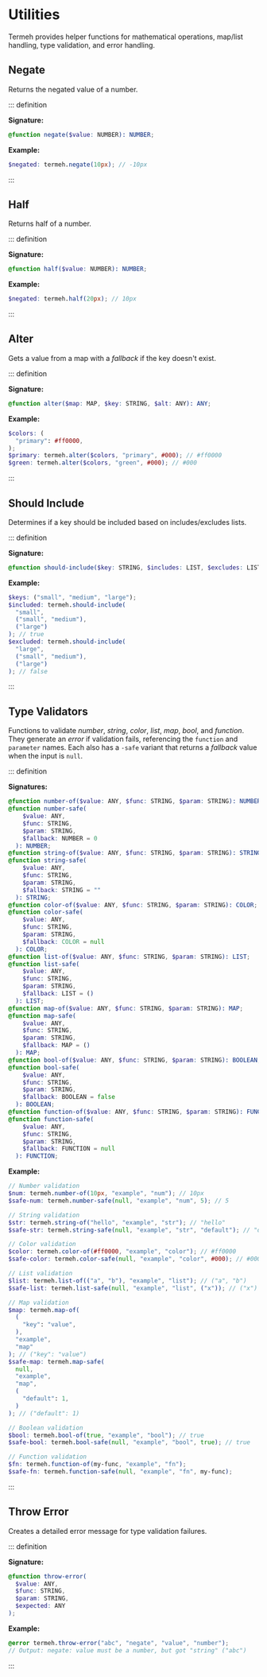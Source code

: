 # Utilities

Termeh provides helper functions for mathematical operations, map/list handling, type validation, and error handling.

## Negate

Returns the negated value of a number.

::: definition

**Signature:**

```scss
@function negate($value: NUMBER): NUMBER;
```

**Example:**

```scss
$negated: termeh.negate(10px); // -10px
```

:::

## Half

Returns half of a number.

::: definition

**Signature:**

```scss
@function half($value: NUMBER): NUMBER;
```

**Example:**

```scss
$negated: termeh.half(20px); // 10px
```

:::

## Alter

Gets a value from a map with a _fallback_ if the key doesn't exist.

::: definition

**Signature:**

```scss
@function alter($map: MAP, $key: STRING, $alt: ANY): ANY;
```

**Example:**

```scss
$colors: (
  "primary": #ff0000,
);
$primary: termeh.alter($colors, "primary", #000); // #ff0000
$green: termeh.alter($colors, "green", #000); // #000
```

:::

## Should Include

Determines if a key should be included based on includes/excludes lists.

::: definition

**Signature:**

```scss
@function should-include($key: STRING, $includes: LIST, $excludes: LIST) BOOLEAN;
```

**Example:**

```scss
$keys: ("small", "medium", "large");
$included: termeh.should-include(
  "small",
  ("small", "medium"),
  ("large")
); // true
$excluded: termeh.should-include(
  "large",
  ("small", "medium"),
  ("large")
); // false
```

:::

## Type Validators

Functions to validate _number_, _string_, _color_, _list_, _map_, _bool_, and _function_. They generate an _error_ if validation fails, referencing the `function` and `parameter` names. Each also has a `-safe` variant that returns a _fallback_ value when the input is `null`.

::: definition

**Signatures:**

```scss
@function number-of($value: ANY, $func: STRING, $param: STRING): NUMBER;
@function number-safe(
    $value: ANY,
    $func: STRING,
    $param: STRING,
    $fallback: NUMBER = 0
  ): NUMBER;
@function string-of($value: ANY, $func: STRING, $param: STRING): STRING;
@function string-safe(
    $value: ANY,
    $func: STRING,
    $param: STRING,
    $fallback: STRING = ""
  ): STRING;
@function color-of($value: ANY, $func: STRING, $param: STRING): COLOR;
@function color-safe(
    $value: ANY,
    $func: STRING,
    $param: STRING,
    $fallback: COLOR = null
  ): COLOR;
@function list-of($value: ANY, $func: STRING, $param: STRING): LIST;
@function list-safe(
    $value: ANY,
    $func: STRING,
    $param: STRING,
    $fallback: LIST = ()
  ): LIST;
@function map-of($value: ANY, $func: STRING, $param: STRING): MAP;
@function map-safe(
    $value: ANY,
    $func: STRING,
    $param: STRING,
    $fallback: MAP = ()
  ): MAP;
@function bool-of($value: ANY, $func: STRING, $param: STRING): BOOLEAN;
@function bool-safe(
    $value: ANY,
    $func: STRING,
    $param: STRING,
    $fallback: BOOLEAN = false
  ): BOOLEAN;
@function function-of($value: ANY, $func: STRING, $param: STRING): FUNCTION;
@function function-safe(
    $value: ANY,
    $func: STRING,
    $param: STRING,
    $fallback: FUNCTION = null
  ): FUNCTION;
```

**Example:**

```scss
// Number validation
$num: termeh.number-of(10px, "example", "num"); // 10px
$safe-num: termeh.number-safe(null, "example", "num", 5); // 5

// String validation
$str: termeh.string-of("hello", "example", "str"); // "hello"
$safe-str: termeh.string-safe(null, "example", "str", "default"); // "default"

// Color validation
$color: termeh.color-of(#ff0000, "example", "color"); // #ff0000
$safe-color: termeh.color-safe(null, "example", "color", #000); // #000

// List validation
$list: termeh.list-of(("a", "b"), "example", "list"); // ("a", "b")
$safe-list: termeh.list-safe(null, "example", "list", ("x")); // ("x")

// Map validation
$map: termeh.map-of(
  (
    "key": "value",
  ),
  "example",
  "map"
); // ("key": "value")
$safe-map: termeh.map-safe(
  null,
  "example",
  "map",
  (
    "default": 1,
  )
); // ("default": 1)

// Boolean validation
$bool: termeh.bool-of(true, "example", "bool"); // true
$safe-bool: termeh.bool-safe(null, "example", "bool", true); // true

// Function validation
$fn: termeh.function-of(my-func, "example", "fn");
$safe-fn: termeh.function-safe(null, "example", "fn", my-func);
```

:::

## Throw Error

Creates a detailed error message for type validation failures.

::: definition

**Signature:**

```scss
@function throw-error(
  $value: ANY,
  $func: STRING,
  $param: STRING,
  $expected: ANY
);
```

**Example:**

```scss
@error termeh.throw-error("abc", "negate", "value", "number");
// Output: negate: value must be a number, but got "string" ("abc")
```

:::
